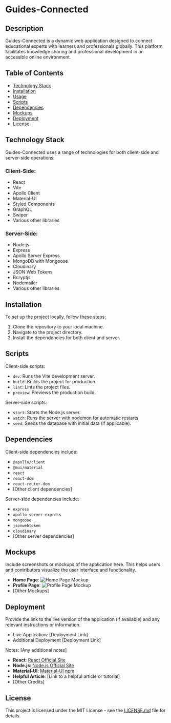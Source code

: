 # Guides-Connected

## Description

Guides-Connected is a dynamic web application designed to connect educational experts with learners and professionals globally. This platform facilitates knowledge sharing and professional development in an accessible online environment.

## Table of Contents

- [Technology Stack](#technology-stack)
- [Installation](#installation)
- [Usage](#usage)
- [Scripts](#scripts)
- [Dependencies](#dependencies)
- [Mockups](#mockups)
- [Deployment](#deployment)
- [License](#license)

## Technology Stack

Guides-Connected uses a range of technologies for both client-side and server-side operations:

### Client-Side:

- React
- Vite
- Apollo Client
- Material-UI
- Styled Components
- GraphQL
- Swiper
- Various other libraries

### Server-Side:

- Node.js
- Express
- Apollo Server Express
- MongoDB with Mongoose
- Cloudinary
- JSON Web Tokens
- Bcryptjs
- Nodemailer
- Various other libraries

## Installation

To set up the project locally, follow these steps:

1. Clone the repository to your local machine.
2. Navigate to the project directory.
3. Install the dependencies for both client and server.

## Scripts

Client-side scripts:

- `dev`: Runs the Vite development server.
- `build`: Builds the project for production.
- `lint`: Lints the project files.
- `preview`: Previews the production build.

Server-side scripts:

- `start`: Starts the Node.js server.
- `watch`: Runs the server with nodemon for automatic restarts.
- `seed`: Seeds the database with initial data (if applicable).

## Dependencies

Client-side dependencies include:

- `@apollo/client`
- `@mui/material`
- `react`
- `react-dom`
- `react-router-dom`
- [Other client dependencies]

Server-side dependencies include:

- `express`
- `apollo-server-express`
- `mongoose`
- `jsonwebtoken`
- `cloudinary`
- [Other server dependencies]

## Mockups

Include screenshots or mockups of the application here. This helps users and contributors visualize the user interface and functionality.

- **Home Page**: ![Home Page Mockup](link-to-home-page-mockup)
- **Profile Page**: ![Profile Page Mockup](link-to-profile-page-mockup)
- [Other Mockups]

## Deployment

Provide the link to the live version of the application (if available) and any relevant instructions or information.

- Live Application: [Deployment Link]
- Additional Deployment [Deployment Link]

Notes: [Any additional notes]

- **React**: [React Official Site](https://reactjs.org/)
- **Node.js**: [Node.js Official Site](https://nodejs.org/)
- **Material-UI**: [Material-UI npm](https://www.npmjs.com/package/@mui/material)
- **Helpful Article**: [Link to a helpful article or tutorial]
- [Other Credits]

## License

This project is licensed under the MIT License - see the [LICENSE.md](LICENSE.md) file for details.

